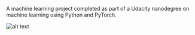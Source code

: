 A machine learning project completed as part of a Udacity nanodegree on machine learning using Python and PyTorch.

![alt text](https://images.unsplash.com/photo-1465515771403-eb9fe92e9a8f?ixlib=rb-1.2.1&ixid=eyJhcHBfaWQiOjEyMDd9&auto=format&fit=crop&w=500&q=60)
